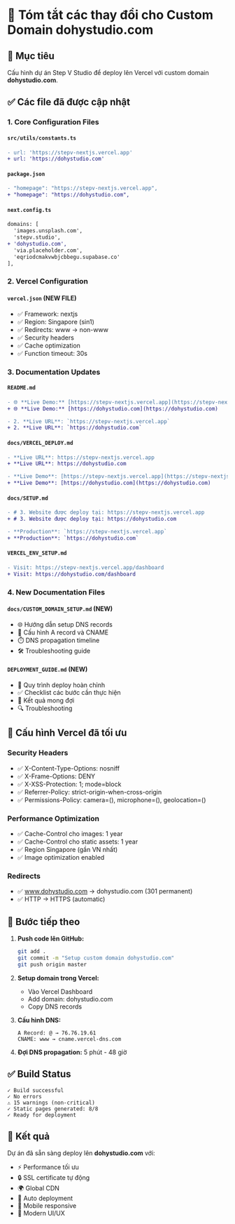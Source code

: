 # 📝 Tóm tắt các thay đổi cho Custom Domain dohystudio.com

## 🎯 Mục tiêu
Cấu hình dự án Step V Studio để deploy lên Vercel với custom domain **dohystudio.com**.

## ✅ Các file đã được cập nhật

### 1. **Core Configuration Files**

#### `src/utils/constants.ts`
```diff
- url: 'https://stepv-nextjs.vercel.app'
+ url: 'https://dohystudio.com'
```

#### `package.json`
```diff
- "homepage": "https://stepv-nextjs.vercel.app",
+ "homepage": "https://dohystudio.com",
```

#### `next.config.ts`
```diff
domains: [
  'images.unsplash.com',
  'stepv.studio',
+ 'dohystudio.com',
  'via.placeholder.com',
  'eqriodcmakvwbjcbbegu.supabase.co'
],
```

### 2. **Vercel Configuration**

#### `vercel.json` (NEW FILE)
- ✅ Framework: nextjs
- ✅ Region: Singapore (sin1)
- ✅ Redirects: www → non-www
- ✅ Security headers
- ✅ Cache optimization
- ✅ Function timeout: 30s

### 3. **Documentation Updates**

#### `README.md`
```diff
- 🌐 **Live Demo:** [https://stepv-nextjs.vercel.app](https://stepv-nextjs.vercel.app)
+ 🌐 **Live Demo:** [https://dohystudio.com](https://dohystudio.com)

- 2. **Live URL**: `https://stepv-nextjs.vercel.app`
+ 2. **Live URL**: `https://dohystudio.com`
```

#### `docs/VERCEL_DEPLOY.md`
```diff
- **Live URL**: https://stepv-nextjs.vercel.app
+ **Live URL**: https://dohystudio.com

- **Live Demo**: [https://stepv-nextjs.vercel.app](https://stepv-nextjs.vercel.app)
+ **Live Demo**: [https://dohystudio.com](https://dohystudio.com)
```

#### `docs/SETUP.md`
```diff
- # 3. Website được deploy tại: https://stepv-nextjs.vercel.app
+ # 3. Website được deploy tại: https://dohystudio.com

- **Production**: `https://stepv-nextjs.vercel.app`
+ **Production**: `https://dohystudio.com`
```

#### `VERCEL_ENV_SETUP.md`
```diff
- Visit: https://stepv-nextjs.vercel.app/dashboard
+ Visit: https://dohystudio.com/dashboard
```

### 4. **New Documentation Files**

#### `docs/CUSTOM_DOMAIN_SETUP.md` (NEW)
- 🌐 Hướng dẫn setup DNS records
- 🔧 Cấu hình A record và CNAME
- ⏱️ DNS propagation timeline
- 🛠️ Troubleshooting guide

#### `DEPLOYMENT_GUIDE.md` (NEW)
- 🚀 Quy trình deploy hoàn chỉnh
- ✅ Checklist các bước cần thực hiện
- 🎯 Kết quả mong đợi
- 🔍 Troubleshooting

## 🔧 Cấu hình Vercel đã tối ưu

### Security Headers
- ✅ X-Content-Type-Options: nosniff
- ✅ X-Frame-Options: DENY
- ✅ X-XSS-Protection: 1; mode=block
- ✅ Referrer-Policy: strict-origin-when-cross-origin
- ✅ Permissions-Policy: camera=(), microphone=(), geolocation=()

### Performance Optimization
- ✅ Cache-Control cho images: 1 year
- ✅ Cache-Control cho static assets: 1 year
- ✅ Region Singapore (gần VN nhất)
- ✅ Image optimization enabled

### Redirects
- ✅ www.dohystudio.com → dohystudio.com (301 permanent)
- ✅ HTTP → HTTPS (automatic)

## 🚀 Bước tiếp theo

1. **Push code lên GitHub:**
   ```bash
   git add .
   git commit -m "Setup custom domain dohystudio.com"
   git push origin master
   ```

2. **Setup domain trong Vercel:**
   - Vào Vercel Dashboard
   - Add domain: dohystudio.com
   - Copy DNS records

3. **Cấu hình DNS:**
   ```
   A Record: @ → 76.76.19.61
   CNAME: www → cname.vercel-dns.com
   ```

4. **Đợi DNS propagation:** 5 phút - 48 giờ

## ✅ Build Status

```
✓ Build successful
✓ No errors
⚠ 15 warnings (non-critical)
✓ Static pages generated: 8/8
✓ Ready for deployment
```

## 🎉 Kết quả

Dự án đã sẵn sàng deploy lên **dohystudio.com** với:
- ⚡ Performance tối ưu
- 🔒 SSL certificate tự động
- 🌍 Global CDN
- 🚀 Auto deployment
- 📱 Mobile responsive
- 🎨 Modern UI/UX
